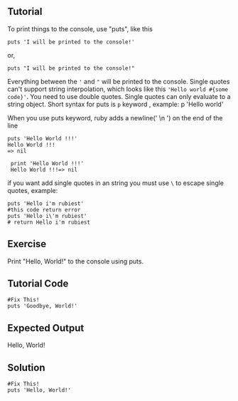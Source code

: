 Tutorial
--------

To print things to the console, use "puts", like this

    puts 'I will be printed to the console!'

or,

    puts "I will be printed to the console!"
    
Everything between the `'` and `"` will be printed to the console.
Single quotes can't support string interpolation, which looks like this `'Hello world #{some code}'`. You need to use double quotes. Single quotes can only evaluate to a string object.
Short syntax for puts is `p` keyword , example: 
    p 'Hello world'
    
When you use puts keyword, ruby adds a newline(' \\n ') on the end of the line

    puts 'Hello World !!!'
    Hello World !!!
    => nil

     print 'Hello World !!!'
     Hello World !!!=> nil

if you want add single quotes in an string you must use `\` to escape single quotes, example:

    puts 'Hello i'm rubiest'
    #this code return error
    puts 'Hello i\'m rubiest'
    # return Hello i'm rubiest



Exercise
--------

Print "Hello, World!" to the console using puts.

Tutorial Code
-------------
    #Fix This!
    puts 'Goodbye, World!'

Expected Output
---------------
Hello, World!

Solution
--------
    #Fix This!
    puts 'Hello, World!'
